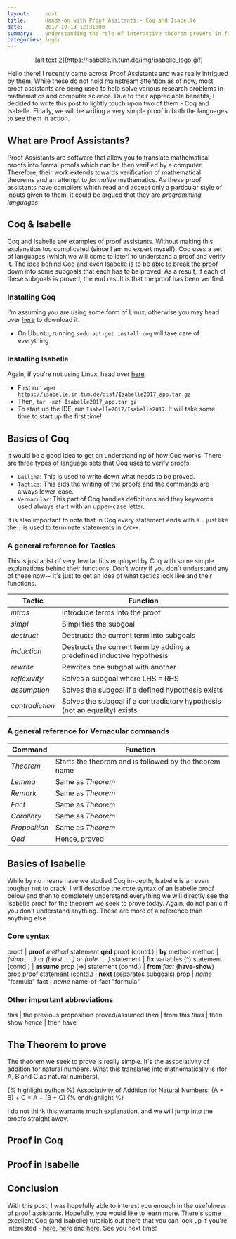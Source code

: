 ```yaml
---
layout:     post
title:      Hands-on with Proof Assitants:- Coq and Isabelle 
date:       2017-10-13 12:31:00
summary:    Understanding the role of interactive theorem provers in formal mathematics with an example  
categories: logic
---
```


<div style="text-align:center" markdown="1">
![alt text 2](https://isabelle.in.tum.de/img/isabelle_logo.gif)
</div>


Hello there! I recently came across Proof Assistants and was really intrigued by them. While these do not hold mainstream attention as of now, most proof assistants are being used to help solve various research problems in mathematics and computer science. Due to their appreciable benefits, I decided to write this post to lightly touch upon two of them - Coq and Isabelle. Finally, we will be writing a very simple proof in both the languages to see them in action.  

## What are Proof Assistants?
Proof Assistants are software that allow you to translate mathematical proofs into formal proofs which can be then verified by a computer. Therefore, their work extends towards verification of mathematical theorems and an attempt to *formalize* mathematics. As these proof assistants have compilers which read and accept only a particular style of inputs given to them, it could be argued that they are *programming languages*.

## Coq & Isabelle
Coq and Isabelle are examples of proof assistants. Without making this explanation too complicated (since I am no expert myself), Coq uses a set of languages (which we will come to later) to understand a proof and verify it. The idea behind Coq and even Isabelle is to be able to break the proof down into some subgoals that each has to be proved. As a result, if each of these subgoals is proved, the end result is that the proof has been verified.

### Installing Coq
I'm assuming you are using some form of Linux, otherwise you may head over [here](http://coq.inria.fr/download) to download it.
- On Ubuntu, running `sudo apt-get install coq` will take care of everything

### Installing Isabelle
Again, if you're not using Linux, head over [here](https://isabelle.in.tum.de/installation.html).
- First run `wget https://isabelle.in.tum.de/dist/Isabelle2017_app.tar.gz`
- Then, `tar -xzf Isabelle2017_app.tar.gz`
- To start up the IDE, run `Isabelle2017/Isabelle2017`. It will take some time to start up the first time!

## Basics of Coq
It would be a good idea to get an understanding of how Coq works. There are three types of language sets that Coq uses to verify proofs:
- `Gallina`: This is used to write down what needs to be proved.
- `Tactics`: This aids the writing of the proofs and the commands are always lower-case.
- `Vernacular`: This part of Coq handles definitions and they keywords used always start with an upper-case letter.

It is also important to note that in Coq every statement ends with a `.` just like the `;` is used to terminate statements in `C/C++`.

### A general reference for Tactics
This is just a list of very few tactics employed by Coq with some simple explanations behind their functions. Don't worry if you don't understand any of these now-- It's just to get an idea of what tactics look like and their functions.


Tactic | Function
------------ | -------------
*intros* | Introduce terms into the proof
*simpl* | Simplifies the subgoal
*destruct* | Destructs the current term into subgoals
*induction* | Destructs the current term by adding a predefined inductive hypothesis 
*rewrite* | Rewrites one subgoal with another
*reflexivity* | Solves a subgoal where LHS = RHS
*assumption* | Solves the subgoal if a defined hypothesis exists
*contradiction* | Solves the subgoal if a contradictory hypothesis (not an equality) exists

### A general reference for Vernacular commands


Command | Function
------------ | -------------
*Theorem* | Starts the theorem and is followed by the theorem name
*Lemma* | Same as *Theorem*
*Remark* | Same as *Theorem*
*Fact* | Same as *Theorem*
*Corollary* | Same as *Theorem*
*Proposition* | Same as *Theorem*
*Qed* | Hence, proved

## Basics of Isabelle
While by no means have we studied Coq in-depth, Isabelle is an even tougher nut to crack. I will describe the core syntax of an Isabelle proof below and then to completely understand everything we will directly see the Isabelle proof for the theorem we seek to prove today. Again, do not panic if you don't understand anything. These are more of a reference than anything else.

### Core syntax

proof | **proof** *method* statement **qed** 
proof (contd.) | **by** method
method | *(simp . . .)* or *(blast . . .)* or *(rule . . .)*
statement | **fix** variables (^) 
statement (contd.) | **assume** prop (=>)
statement (contd.) | **from** *fact* (**have**-**show**) prop proof 
statement (contd.) | **next** (separates subgoals) 
prop | *name* "formula"
fact | *name*  name-of-fact  "formula"

### Other important abbreviations

*this* | the previous proposition proved/assumed
*then* | from this
*thus* | then show
*hence* | then have

## The Theorem to prove
The theorem we seek to prove is really simple. It's the associativity of addition for natural numbers. What this translates into mathematically is (for A, B and C as natural numbers),

{% highlight python %}
Associativity of Addition for Natural Numbers: (A + B) + C = A + (B + C)
{% endhighlight %}

I do not think this warrants much explanation, and we will jump into the proofs straight away.


## Proof in Coq

## Proof in Isabelle

## Conclusion
With this post, I was hopefully able to interest you enough in the usefulness of proof assistants. Hopefully, you would like to learn more. There's some excellent Coq (and Isabelle) tutorials out there that you can look up if you're interested - [here](https://coq.inria.fr/tutorial-nahas), [here](http://flint.cs.yale.edu/cs430/coq/pdf/Tutorial.pdf) and [here](https://isabelle.in.tum.de/doc/tutorial.pdf). See you next time!


